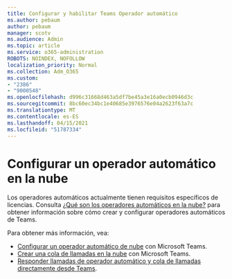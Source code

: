 ```yaml
---
title: Configurar y habilitar Teams Operador automático
ms.author: pebaum
author: pebaum
manager: scotv
ms.audience: Admin
ms.topic: article
ms.service: o365-administration
ROBOTS: NOINDEX, NOFOLLOW
localization_priority: Normal
ms.collection: Adm_O365
ms.custom:
- "2386"
- "9000548"
ms.openlocfilehash: d996c31668d463a5df7be45a3e16a0ecb0946d3c
ms.sourcegitcommit: 8bc60ec34bc1e40685e3976576e04a2623f63a7c
ms.translationtype: MT
ms.contentlocale: es-ES
ms.lasthandoff: 04/15/2021
ms.locfileid: "51787334"
---
```

# <a name="set-up-a-cloud-auto-attendant"></a>Configurar un operador automático en la nube

Los operadores automáticos actualmente tienen requisitos específicos de licencias. Consulta [¿Qué son los operadores automáticos en la nube?](https://docs.microsoft.com/microsoftteams/what-are-phone-system-auto-attendants) para obtener información sobre cómo crear y configurar operadores automáticos de Teams. 

Para obtener más información, vea:

- [Configurar un operador automático de nube](https://docs.microsoft.com/microsoftteams/create-a-phone-system-auto-attendant) con Microsoft Teams. 
- [Crear una cola de llamadas en la nube](https://docs.microsoft.com/microsoftteams/create-a-phone-system-call-queue) con Microsoft Teams. 
- [Responder llamadas de operador automático y cola de llamadas directamente desde Teams](https://docs.microsoft.com/microsoftteams/answer-auto-attendant-and-call-queue-calls). 